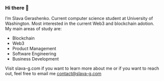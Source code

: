 ### Hi there 👋
I’m Slava Gerashenko. Current computer science student at University of Washington. Most interested in the current Web3 and blockchain adotion. My main areas of study are:
  


- Blockchain
- Web3
- Product Management
- Software Engineering
- Business Development

Visit slava-g.com if you want to learn more about me or if you want to reach out, feel free to email me contact@slava-g.com

